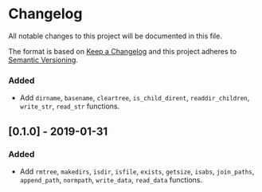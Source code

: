 # Changelog
All notable changes to this project will be documented in this file.

The format is based on [Keep a Changelog](https://keepachangelog.com/en/1.0.0/)
and this project adheres to [Semantic Versioning](https://semver.org/spec/v2.0.0.html).

### Added

- Add `dirname`, `basename`, `cleartree`, `is_child_dirent`, `readdir_children`, `write_str`, `read_str` functions.

## [0.1.0] - 2019-01-31
### Added

- Add `rmtree`, `makedirs`, `isdir`, `isfile`, `exists`, `getsize`, `isabs`, `join_paths`,
  `append_path`, `normpath`, `write_data`, `read_data` functions.
